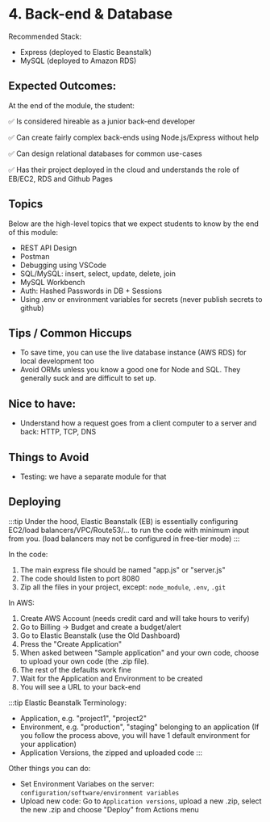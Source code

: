 ---
---

# 4. Back-end & Database

Recommended Stack:
- Express (deployed to Elastic Beanstalk)
- MySQL (deployed to Amazon RDS)

## Expected Outcomes:
At the end of the module, the student:

✅ Is considered hireable as a junior back-end developer

✅ Can create fairly complex back-ends using Node.js/Express without help

✅ Can design relational databases for common use-cases

✅ Has their project deployed in the cloud and understands the role of EB/EC2, RDS and Github Pages

## Topics
Below are the high-level topics that we expect students to know by the end of this module:

- REST API Design
- Postman
- Debugging using VSCode
- SQL/MySQL: insert, select, update, delete, join
- MySQL Workbench
- Auth: Hashed Passwords in DB + Sessions
- Using .env or environment variables for secrets (never publish secrets to github)

## Tips / Common Hiccups
- To save time, you can use the live database instance (AWS RDS) for local development too
- Avoid ORMs unless you know a good one for Node and SQL. They generally suck and are difficult to set up.

## Nice to have:
- Understand how a request goes from a client computer to a server and back: HTTP, TCP, DNS

## Things to Avoid
- Testing: we have a separate module for that

## Deploying

:::tip
Under the hood, Elastic Beanstalk (EB) is essentially configuring EC2/load balancers/VPC/Route53/... to run the code with minimum input from you. (load balancers may not be configured in free-tier mode)
:::

In the code:
1. The main express file should be named "app.js" or "server.js"
2. The code should listen to port 8080
3. Zip all the files in your project, except: `node_module`, `.env`, `.git`

In AWS:
1. Create AWS Account (needs credit card and will take hours to verify)
2. Go to Billing -> Budget and create a budget/alert
3. Go to Elastic Beanstalk (use the Old Dashboard)
4. Press the "Create Application"
5. When asked between "Sample application" and your own code, choose to upload your own code (the .zip file).
6. The rest of the defaults work fine
7. Wait for the Application and Environment to be created
8. You will see a URL to your back-end

:::tip
Elastic Beanstalk Terminology:
- Application, e.g. "project1", "project2"
- Environment, e.g. "production", "staging" belonging to an application (If you follow the process above, you will have 1 default environment for your application)
- Application Versions, the zipped and uploaded code
:::

Other things you can do:
- Set Environment Variabes on the server: `configuration/software/environment variables`
- Upload new code: Go to `Application versions`, upload a new .zip, select the new .zip and choose "Deploy" from Actions menu

